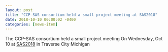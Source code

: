```yaml
---
layout: post
title: "CCP-SAS consortium held a small project meeting at SAS2018"
date: 2018-10-10 00:00:02 -0400
categories: [news-item]
---
```

The CCP-SAS consortium held a small project meeting On Wednesday, Oct 10 at [SAS2018](https://sas2018.anl.gov/ "SAS 2018")
in Traverse City Michigan